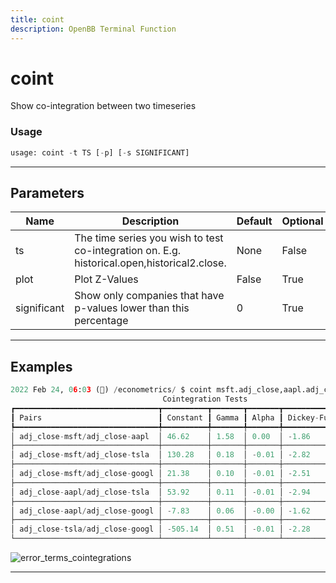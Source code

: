 ```yaml
---
title: coint
description: OpenBB Terminal Function
---
```


# coint

Show co-integration between two timeseries

### Usage

```python
usage: coint -t TS [-p] [-s SIGNIFICANT]
```

---

## Parameters

| Name | Description | Default | Optional | Choices |
| ---- | ----------- | ------- | -------- | ------- |
| ts | The time series you wish to test co-integration on. E.g. historical.open,historical2.close. | None | False | None |
| plot | Plot Z-Values | False | True | None |
| significant | Show only companies that have p-values lower than this percentage | 0 | True | None |


---

## Examples

```python
2022 Feb 24, 06:03 (🦋) /econometrics/ $ coint msft.adj_close,aapl.adj_close,tsla.adj_close,googl.adj_close -p
                                  Cointegration Tests
┏━━━━━━━━━━━━━━━━━━━━━━━━━━━━━━━━┳━━━━━━━━━━┳━━━━━━━┳━━━━━━━┳━━━━━━━━━━━━━━━┳━━━━━━━━━┓
┃ Pairs                          ┃ Constant ┃ Gamma ┃ Alpha ┃ Dickey-Fuller ┃ P Value ┃
┡━━━━━━━━━━━━━━━━━━━━━━━━━━━━━━━━╇━━━━━━━━━━╇━━━━━━━╇━━━━━━━╇━━━━━━━━━━━━━━━╇━━━━━━━━━┩
│ adj_close-msft/adj_close-aapl  │ 46.62    │ 1.58  │ 0.00  │ -1.86         │ 0.35    │
├────────────────────────────────┼──────────┼───────┼───────┼───────────────┼─────────┤
│ adj_close-msft/adj_close-tsla  │ 130.28   │ 0.18  │ -0.01 │ -2.82         │ 0.06    │
├────────────────────────────────┼──────────┼───────┼───────┼───────────────┼─────────┤
│ adj_close-msft/adj_close-googl │ 21.38    │ 0.10  │ -0.01 │ -2.51         │ 0.11    │
├────────────────────────────────┼──────────┼───────┼───────┼───────────────┼─────────┤
│ adj_close-aapl/adj_close-tsla  │ 53.92    │ 0.11  │ -0.01 │ -2.94         │ 0.04    │
├────────────────────────────────┼──────────┼───────┼───────┼───────────────┼─────────┤
│ adj_close-aapl/adj_close-googl │ -7.83    │ 0.06  │ -0.00 │ -1.62         │ 0.47    │
├────────────────────────────────┼──────────┼───────┼───────┼───────────────┼─────────┤
│ adj_close-tsla/adj_close-googl │ -505.14  │ 0.51  │ -0.01 │ -2.28         │ 0.18    │
└────────────────────────────────┴──────────┴───────┴───────┴───────────────┴─────────┘
```
![error_terms_cointegrations](https://user-images.githubusercontent.com/46355364/155514964-dd75cf17-91ae-4326-96e8-45d9a2c7b24a.png)

---
